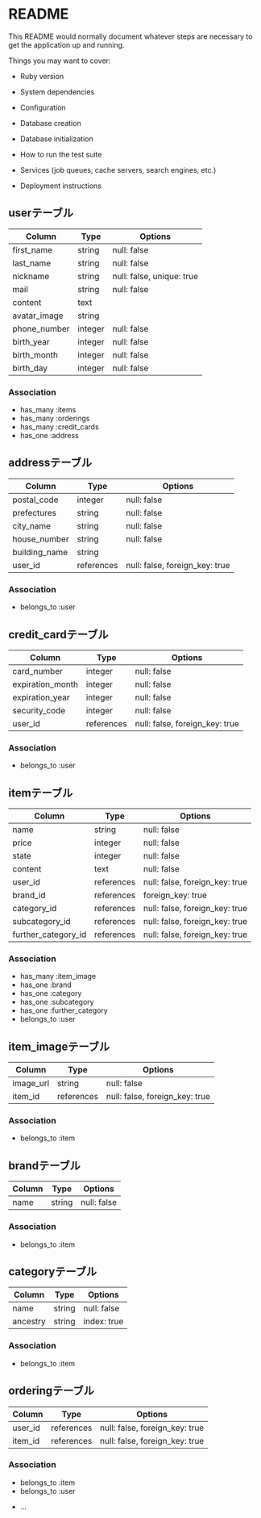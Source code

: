# README

This README would normally document whatever steps are necessary to get the
application up and running.

Things you may want to cover:

* Ruby version

* System dependencies

* Configuration

* Database creation

* Database initialization

* How to run the test suite

* Services (job queues, cache servers, search engines, etc.)

* Deployment instructions

## userテーブル
|Column|Type|Options|
|------|----|-------|
|first_name|string|null: false|
|last_name|string|null: false|
|nickname|string|null: false, unique: true|
|mail|string|null: false|
|content|text||
|avatar_image|string||
|phone_number|integer|null: false|
|birth_year|integer|null: false|
|birth_month|integer|null: false|
|birth_day|integer|null: false|

### Association
- has_many :items
- has_many :orderings
- has_many :credit_cards
- has_one :address

## addressテーブル
|Column|Type|Options|
|------|----|-------|
|postal_code|integer|null: false|
|prefectures|string|null: false|
|city_name|string|null: false|
|house_number|string|null: false|
|building_name|string||
|user_id|references|null: false, foreign_key: true|

### Association
- belongs_to :user

## credit_cardテーブル
|Column|Type|Options|
|------|----|-------|
|card_number|integer|null: false|
|expiration_month|integer|null: false|
|expiration_year|integer|null: false|
|security_code|integer|null: false|
|user_id|references|null: false, foreign_key: true|

### Association
- belongs_to :user

## itemテーブル
|Column|Type|Options|
|------|----|-------|
|name|string|null: false|
|price|integer|null: false|
|state|integer|null: false|
|content|text|null: false|
|user_id|references|null: false, foreign_key: true|
|brand_id|references|foreign_key: true|
|category_id|references|null: false, foreign_key: true|
|subcategory_id|references|null: false, foreign_key: true|
|further_category_id|references|null: false, foreign_key: true|

### Association
- has_many :item_image
- has_one :brand
- has_one :category
- has_one :subcategory
- has_one :further_category
- belongs_to :user

## item_imageテーブル
|Column|Type|Options|
|------|----|-------|
|image_url|string|null: false|
|item_id|references|null: false, foreign_key: true|

### Association
- belongs_to :item

## brandテーブル
|Column|Type|Options|
|------|----|-------|
|name|string|null: false|

### Association
- belongs_to :item

## categoryテーブル
|Column|Type|Options|
|------|----|-------|
|name|string|null: false|
|ancestry|string|index: true|

### Association
- belongs_to :item

## orderingテーブル
|Column|Type|Options|
|------|----|-------|
|user_id|references|null: false, foreign_key: true|
|item_id|references|null: false, foreign_key: true|


### Association
- belongs_to :item
- belongs_to :user


* ...
